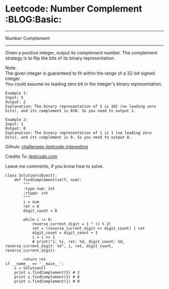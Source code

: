 # Leetcode: Number Complement     :BLOG:Basic:


---

Number Complement  

---

Given a positive integer, output its complement number. The complement strategy is to flip the bits of its binary representation.  

Note:  
The given integer is guaranteed to fit within the range of a 32-bit signed integer.  
You could assume no leading zero bit in the integer's binary representation.  

    Example 1:
    Input: 5
    Output: 2
    Explanation: The binary representation of 5 is 101 (no leading zero bits), and its complement is 010. So you need to output 2.

    Example 2:
    Input: 1
    Output: 0
    Explanation: The binary representation of 1 is 1 (no leading zero bits), and its complement is 0. So you need to output 0.

Github: [challenges-leetcode-interesting](https://github.com/DennyZhang/challenges-leetcode-interesting/tree/master/number-complement)  

Credits To: [leetcode.com](https://leetcode.com/problems/number-complement/description/)  

Leave me comments, if you know how to solve.  

    class Solution(object):
        def findComplement(self, num):
            """
            :type num: int
            :rtype: int
            """
            i = num
            ret = 0
            digit_count = 0
    
            while i != 0:
                reverse_current_digit = 1 ^ (i % 2)
                ret = (reverse_current_digit << digit_count) | ret
                digit_count = digit_count + 1
                i = i >> 1
                # print("i: %i, ret: %d, digit_count: %d, reverse_current_digit: %d", i, ret, digit_count, reverse_current_digit)
    
            return ret
    if __name__ == '__main__':
        s = Solution()
        print s.findComplement(5) # 2
        print s.findComplement(3) # 0
        print s.findComplement(1) # 0